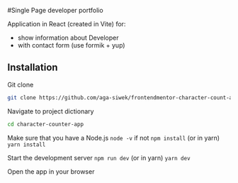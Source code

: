 #Single Page developer portfolio

Application in React (created in Vite) for:
- show information about Developer
- with contact form (use formik + yup)

## Installation

Git clone

```bash
git clone https://github.com/aga-siwek/frontendmentor-character-count-app
```
Navigate to project dictionary
```bash
cd character-counter-app
```
Make sure that you have a Node.js
```node -v```
if not
```npm install```
(or in yarn)
```yarn install```

Start the development server
```npm run dev```
(or in yarn)
```yarn dev```

Open the app in your browser
